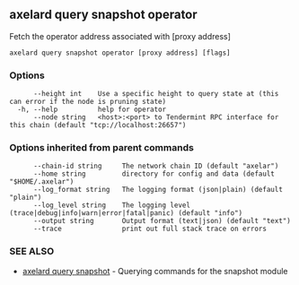 ## axelard query snapshot operator

Fetch the operator address associated with \[proxy address\]

```
axelard query snapshot operator [proxy address] [flags]
```

### Options

```
      --height int    Use a specific height to query state at (this can error if the node is pruning state)
  -h, --help          help for operator
      --node string   <host>:<port> to Tendermint RPC interface for this chain (default "tcp://localhost:26657")
```

### Options inherited from parent commands

```
      --chain-id string     The network chain ID (default "axelar")
      --home string         directory for config and data (default "$HOME/.axelar")
      --log_format string   The logging format (json|plain) (default "plain")
      --log_level string    The logging level (trace|debug|info|warn|error|fatal|panic) (default "info")
      --output string       Output format (text|json) (default "text")
      --trace               print out full stack trace on errors
```

### SEE ALSO

- [axelard query snapshot](axelard_query_snapshot.md)	 - Querying commands for the snapshot module
